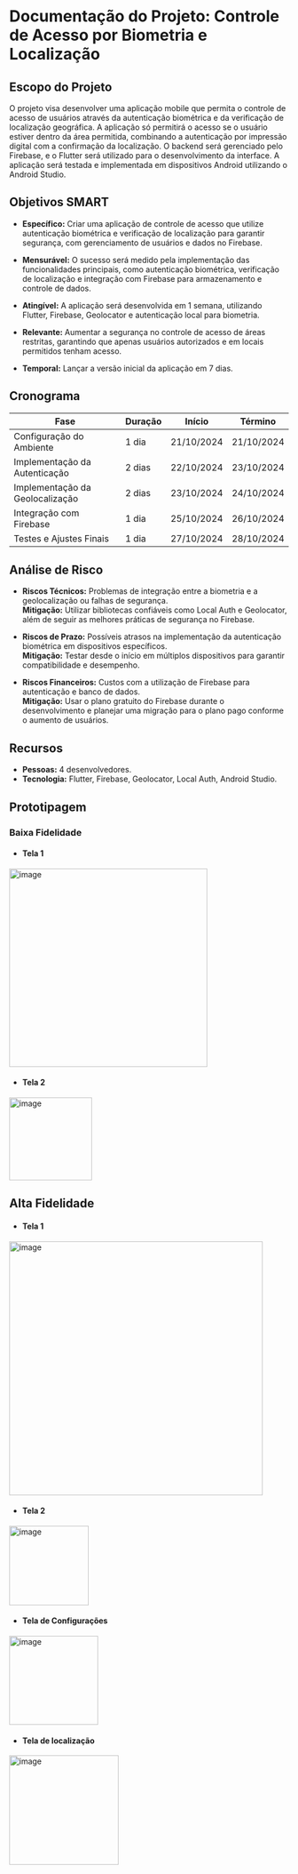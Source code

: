 # Documentação do Projeto: Controle de Acesso por Biometria e Localização

## Escopo do Projeto
O projeto visa desenvolver uma aplicação mobile que permita o controle de acesso de usuários através da autenticação biométrica e da verificação de localização geográfica. A aplicação só permitirá o acesso se o usuário estiver dentro da área permitida, combinando a autenticação por impressão digital com a confirmação da localização. O backend será gerenciado pelo Firebase, e o Flutter será utilizado para o desenvolvimento da interface. A aplicação será testada e implementada em dispositivos Android utilizando o Android Studio.

## Objetivos SMART

- **Específico:** Criar uma aplicação de controle de acesso que utilize autenticação biométrica e verificação de localização para garantir segurança, com gerenciamento de usuários e dados no Firebase.
  
- **Mensurável:** O sucesso será medido pela implementação das funcionalidades principais, como autenticação biométrica, verificação de localização e integração com Firebase para armazenamento e controle de dados.
  
- **Atingível:** A aplicação será desenvolvida em 1 semana, utilizando Flutter, Firebase, Geolocator e autenticação local para biometria.
  
- **Relevante:** Aumentar a segurança no controle de acesso de áreas restritas, garantindo que apenas usuários autorizados e em locais permitidos tenham acesso.
  
- **Temporal:** Lançar a versão inicial da aplicação em 7 dias.

## Cronograma

| Fase                            | Duração    | Início      | Término     |
|----------------------------------|------------|-------------|-------------|
| Configuração do Ambiente         | 1 dia      | 21/10/2024  | 21/10/2024  |
| Implementação da Autenticação    | 2 dias     | 22/10/2024  | 23/10/2024  |
| Implementação da Geolocalização  | 2 dias     | 23/10/2024  | 24/10/2024  |
| Integração com Firebase          | 1 dia      | 25/10/2024  | 26/10/2024  |
| Testes e Ajustes Finais          | 1 dia      | 27/10/2024  | 28/10/2024  |

## Análise de Risco

- **Riscos Técnicos:** Problemas de integração entre a biometria e a geolocalização ou falhas de segurança.  
  **Mitigação:** Utilizar bibliotecas confiáveis como Local Auth e Geolocator, além de seguir as melhores práticas de segurança no Firebase.

- **Riscos de Prazo:** Possíveis atrasos na implementação da autenticação biométrica em dispositivos específicos.  
  **Mitigação:** Testar desde o início em múltiplos dispositivos para garantir compatibilidade e desempenho.

- **Riscos Financeiros:** Custos com a utilização de Firebase para autenticação e banco de dados.  
  **Mitigação:** Usar o plano gratuito do Firebase durante o desenvolvimento e planejar uma migração para o plano pago conforme o aumento de usuários.

## Recursos

- **Pessoas:** 4 desenvolvedores.
- **Tecnologia:** Flutter, Firebase, Geolocator, Local Auth, Android Studio.

## Prototipagem

### Baixa Fidelidade
- #### Tela 1
<img width="357" alt="image" src="https://github.com/user-attachments/assets/231e745c-df73-439c-ad89-1174c623a0ab">

- #### Tela 2
<img width="149" alt="image" src="https://github.com/user-attachments/assets/996b127f-f122-4ca1-a8f8-727aed2711ff">


## Alta Fidelidade
- #### Tela 1
<img width="457" alt="image" src="https://github.com/user-attachments/assets/93d0d811-1b79-4e7e-a40d-b5f3aa593ec0">

- #### Tela 2
<img width="143" alt="image" src="https://github.com/user-attachments/assets/2cf4b7f2-74a6-45a1-96ec-0bed8ad99355">

- #### Tela de Configurações
<img width="160" alt="image" src="https://github.com/user-attachments/assets/e4d3e8df-2fab-45c1-ac04-84ea602d732b">

- #### Tela de localização
<img width="197" alt="image" src="https://github.com/user-attachments/assets/c805b15b-085e-4fdf-beb4-100d83a20f5b">